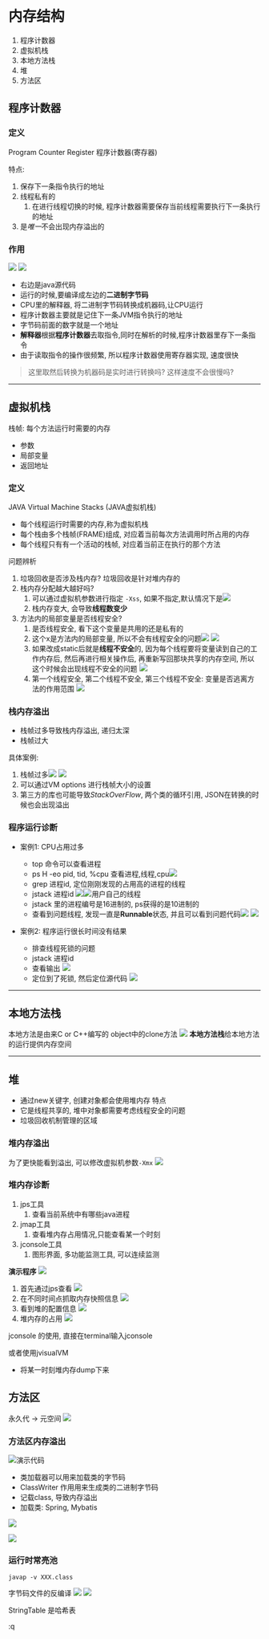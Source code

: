 # 内存结构

1. 程序计数器
2. 虚拟机栈
3. 本地方法栈
4. 堆
5. 方法区

## 程序计数器
### 定义
Program Counter Register 程序计数器(寄存器)

特点: 
1. 保存下一条指令执行的地址
2. 线程私有的
   1. 在进行线程切换的时候, 程序计数器需要保存当前线程需要执行下一条执行的地址
3. 是*唯一*不会出现内存溢出的
   
   

### 作用
![](img/2021-10-18-19-19-34.png)
![](img/2021-10-18-19-25-38.png)
* 右边是java源代码
* 运行的时候,要编译成左边的**二进制字节码**
* CPU里的解释器, 将二进制字节码转换成机器码,让CPU运行
* 程序计数器主要就是记住下一条JVM指令执行的地址
* 字节码前面的数字就是一个地址
* **解释器**根据**程序计数器**去取指令,同时在解析的时候,程序计数器里存下一条指令
* 由于读取指令的操作很频繁, 所以程序计数器使用寄存器实现, 速度很快

> 这里取然后转换为机器码是实时进行转换吗? 这样速度不会很慢吗?

---
## 虚拟机栈

栈帧: 每个方法运行时需要的内存
* 参数
* 局部变量
* 返回地址

### 定义

JAVA Virtual Machine Stacks (JAVA虚拟机栈)
* 每个线程运行时需要的内存,称为虚拟机栈
* 每个栈由多个栈帧(FRAME)组成, 对应着当前每次方法调用时所占用的内存
* 每个线程只有有一个活动的栈帧, 对应着当前正在执行的那个方法

问题辨析
1. 垃圾回收是否涉及栈内存? 垃圾回收是针对堆内存的
2. 栈内存分配越大越好吗? 
   1. 可以通过虚拟机参数进行指定 `-Xss`, 如果不指定,默认情况下是![](img/2021-10-18-20-08-42.png)
   2. 栈内存变大, 会导致**线程数变少**
3. 方法内的局部变量是否线程安全?
   1. 是否线程安全, 看下这个变量是共用的还是私有的
   2. 这个x是方法内的局部变量, 所以不会有线程安全的问题![](img/2021-10-18-20-11-32.png) ![](img/2021-10-18-20-11-53.png)
   3. 如果改成static后就是**线程不安全**的, 因为每个线程要将变量读到自己的工作内存后, 然后再进行相关操作后, 再重新写回那块共享的内存空间, 所以这个时候会出现线程不安全的问题 ![](img/2021-10-18-20-13-50.png)
   4. 第一个线程安全, 第二个线程不安全, 第三个线程不安全: 变量是否逃离方法的作用范围 ![](img/2021-10-18-20-17-05.png)


### 栈内存溢出

* 栈帧过多导致栈内存溢出, 递归太深
* 栈帧过大

具体案例: 
1. 栈帧过多![](img/2021-10-18-20-21-14.png) ![](img/2021-10-18-20-21-29.png)
2. 可以通过VM options 进行栈帧大小的设置
3. 第三方的库也可能导致*StackOverFlow*, 两个类的循环引用, JSON在转换的时候也会出现溢出

### 程序运行诊断

* 案例1: CPU占用过多
  * top 命令可以查看进程 
  * ps H -eo pid, tid, %cpu 查看进程,线程,cpu![](img/2021-10-18-20-31-12.png)
  * grep 进程id, 定位刚刚发现的占用高的进程的线程
  * jstack 进程id ![](img/2021-10-18-20-33-02.png)![用户自己的线程](img/2021-10-18-20-33-15.png)
  * jstack 里的进程编号是16进制的, ps获得的是10进制的
  * 查看到问题线程, 发现一直是**Runnable**状态, 并且可以看到问题代码![](img/2021-10-18-20-34-54.png) ![](img/2021-10-18-20-35-02.png)

* 案例2: 程序运行很长时间没有结果
  * 排查线程死锁的问题
  * jstack 进程id
  * 查看输出 ![](img/2021-10-18-20-36-57.png)
  * 定位到了死锁, 然后定位源代码 ![](img/2021-10-18-20-37-47.png)

---
## 本地方法栈

本地方法是由来C or C++编写的
object中的clone方法 ![](img/2021-10-18-21-02-02.png)
**本地方法栈**给本地方法的运行提供内存空间

---
## 堆

* 通过new关键字, 创建对象都会使用堆内存
特点
* 它是线程共享的, 堆中对象都需要考虑线程安全的问题
* 垃圾回收机制管理的区域

### 堆内存溢出

为了更快能看到溢出, 可以修改虚拟机参数`-Xmx`
![](img/2021-10-18-21-10-10.png)


### 堆内存诊断

1. jps工具
   1. 查看当前系统中有哪些java进程
2. jmap工具
   1. 查看堆内存占用情况,只能查看某一个时刻
3. jconsole工具
   1. 图形界面, 多功能监测工具, 可以连续监测

**演示程序**
![](img/2021-10-18-21-14-14.png)

1. 首先通过jps查看 ![](img/2021-10-18-21-15-13.png)
2. 在不同时间点抓取内存快照信息 ![](img/2021-10-18-21-15-58.png)
3. 看到堆的配置信息 ![](img/2021-10-18-21-16-17.png)
4. 堆内存的占用 ![](img/2021-10-18-21-16-41.png)

jconsole 的使用, 直接在terminal输入jconsole

或者使用jvisualVM
* 将某一时刻堆内存dump下来
  

## 方法区

永久代 -> 元空间
![](img/2021-10-19-10-36-04.png)

### 方法区内存溢出
![演示代码](img/2021-10-19-10-39-56.png)

* 类加载器可以用来加载类的字节码
* ClassWriter 作用用来生成类的二进制字节码
* 记载class, 导致内存溢出
* 加载类: Spring, Mybatis
  
![](img/2021-10-19-10-43-58.png)

![](img/2021-10-19-10-44-30.png)


### 运行时常亮池
```
javap -v XXX.class
```
字节码文件的反编译
![](img/2021-10-19-10-52-11.png)
![](img/2021-10-19-10-53-36.png)

StringTable 是哈希表




:q
